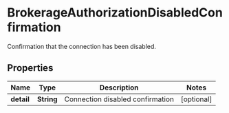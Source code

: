 

# BrokerageAuthorizationDisabledConfirmation

Confirmation that the connection has been disabled.

## Properties

| Name | Type | Description | Notes |
|------------ | ------------- | ------------- | -------------|
|**detail** | **String** | Connection disabled confirmation |  [optional] |




